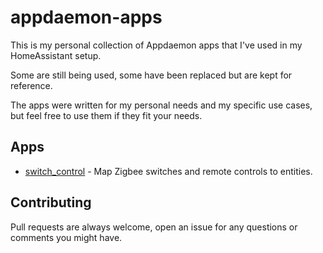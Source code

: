 # appdaemon-apps
This is my personal collection of Appdaemon apps that I've used in my HomeAssistant setup. 

Some are still being used, some have been replaced but are kept for reference. 

The apps were written for my personal needs and my specific use cases, but feel free to use them if they fit your needs. 

## Apps

- [switch_control](https://github.com/mwhrtin/appdaemon-apps/tree/main/switch_control) - Map Zigbee switches and remote controls to entities.

## Contributing
Pull requests are always welcome, open an issue for any questions or comments you might have. 

